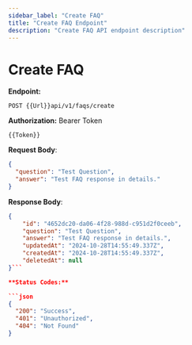 ```yaml
---
sidebar_label: "Create FAQ"
title: "Create FAQ Endpoint"
description: "Create FAQ API endpoint description"
---
```


# Create FAQ

**Endpoint:**

```
POST {{Url}}api/v1/faqs/create
```

**Authorization:** Bearer Token

```
{{Token}}
```

**Request Body**:

```json
{
  "question": "Test Question",
  "answer": "Test FAQ response in details."
}
```

**Response Body**:

````json
{
    "id": "4652dc20-da06-4f28-988d-c951d2f0ceeb",
    "question": "Test Question",
    "answer": "Test FAQ response in details.",
    "updatedAt": "2024-10-28T14:55:49.337Z",
    "createdAt": "2024-10-28T14:55:49.337Z",
    "deletedAt": null
}```

**Status Codes:**

```json
{
  "200": "Success",
  "401": "Unauthorized",
  "404": "Not Found"
}
````
